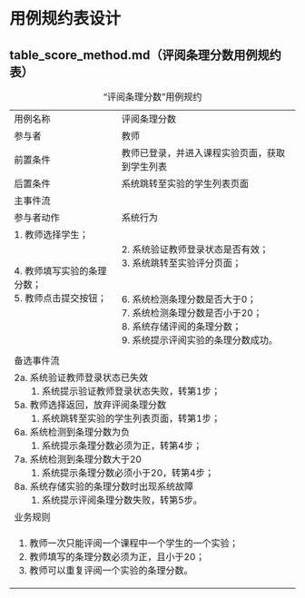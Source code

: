 # 用例规约表设计

## table_score_method.md（评阅条理分数用例规约表）

<table>
    <caption>“评阅条理分数”用例规约</caption>
    <tr>
        <td>用例名称</td>
        <td>评阅条理分数</td>
    </tr>
    <tr>
        <td>参与者</td>
        <td>教师</td>
    </tr>
    <tr>
        <td>前置条件</td>
        <td>教师已登录，并进入课程实验页面，获取到学生列表</td>
    </tr>
    <tr>
        <td>后置条件</td>
        <td>系统跳转至实验的学生列表页面</td>
    </tr>
    <tr>
        <td colspan="2">主事件流</td>
    </tr>
    <tr>
        <td>参与者动作</td>
        <td>系统行为</td>
    </tr>
    <tr>
        <td>
            1. 教师选择学生；<br><br><br>
            4. 教师填写实验的条理分数；<br>
            5. 教师点击提交按钮；<br><br><br><br><br>
        </td>
        <td>
            <br>
            2. 系统验证教师登录状态是否有效；<br>
            3. 系统跳转至实验评分页面；<br><br><br>
            6. 系统检测条理分数是否大于0；<br>
            7. 系统检测条理分数是否小于20；<br>
            8. 系统存储评阅的条理分数；<br>
            9. 系统提示评阅实验的条理分数成功。
        </td>
    </tr>
    <tr>
        <td colspan="2">备选事件流</td>
    </tr>
    <tr>
        <td colspan="2">
            2a. 系统验证教师登录状态已失效<br>
                &nbsp&nbsp&nbsp&nbsp&nbsp&nbsp
                1. 系统提示验证教师登录状态失败，转第1步；<br>
            5a. 教师选择返回，放弃评阅条理分数<br>
                &nbsp&nbsp&nbsp&nbsp&nbsp&nbsp
                1. 系统跳转至实验的学生列表页面，转第1步；<br>
            6a. 系统检测到条理分数为负<br>
                &nbsp&nbsp&nbsp&nbsp&nbsp&nbsp
                1. 系统提示条理分数必须为正，转第4步；<br>
            7a. 系统检测到条理分数大于20<br>
                &nbsp&nbsp&nbsp&nbsp&nbsp&nbsp
                1. 系统提示条理分数必须小于20，转第4步；<br>
            8a. 系统存储实验的条理分数时出现系统故障<br>
                &nbsp&nbsp&nbsp&nbsp&nbsp&nbsp
                1. 系统提示评阅条理分数失败，转第5步。
        </td>
    </tr>
    <tr>
        <td colspan="2">业务规则</td>
    </tr>
    <tr>
        <td colspan="2">
            <ol>
                <li>教师一次只能评阅一个课程中一个学生的一个实验；</li>
                <li>教师填写的条理分数必须为正，且小于20；</li>
                <li>教师可以重复评阅一个实验的条理分数。</li>
            </ol>
        </td>
    </tr>
</table>